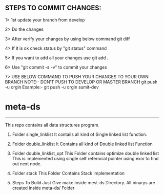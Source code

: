 STEPS TO COMMIT CHANGES:
---------------------------

1> 1st update your branch from develop

2> Do the changes

3> After verify your changes by using below command
	git diff

4> If it is ok check status by "git status" command

5> If you want to add all your changes use
	git add .

6> Use "git commit -s -v" to commit your changes

7> USE BELOW COMMAND TO PUSH YOUR CHANGES TO YOUR OWN BRANCH
   NOTE:- DON'T PUSH TO DEVELOP OR MASTER BRANCH
	git push -u orgin <ur branch>
   Example:-
	git push -u orgin sumit-dev

# meta-ds
-----------
This repo contains all data structures program.

1. Folder single_linklist
	It contails all kind of Single linked list function.

2. Folder double_linklist
	It Contains all kind of Double linked list Function

3. Folder double_linklist_opt
	This Folder contains optimize double linked list
	This is implemented using single self referncial
	pointer using exor to find out next node.

4. Folder stack
	This Folder Contains Stack implementation


5. Steps To Build
	Just Give make inside mest-ds Directory. All binarys are
	created inside meta-ds/<respective> Folder
